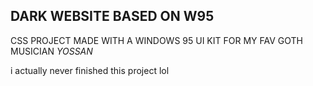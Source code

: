 ## DARK WEBSITE BASED ON W95
CSS PROJECT MADE WITH A WINDOWS 95 UI KIT FOR MY FAV GOTH MUSICIAN *YOSSAN*

i actually never finished this project lol
